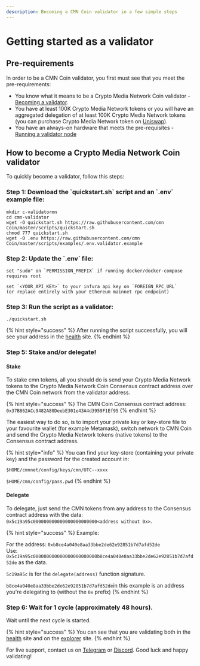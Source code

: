 ```yaml
---
description: Becoming a CMN Coin validator in a few simple steps
---
```


# Getting started as a validator

## Pre-requirements

In order to be a CMN Coin validator, you first must see that you meet the pre-requirements:

* You know what it means to be a Crypto Media Network Coin validator - [Becoming a validator](how-to-become-a-validator.md#what-it-means-to-be-a-validator).
* You have at least 100K Crypto Media Network tokens or you will have an aggregated delegation of at least 100K Crypto Media Network tokens \(you can purchase Crypto Media Network token on [Uniswap](https://uniswap.exchange/swap/0x970b9bb2c0444f5e81e9d0efb84c8ccdcdcaf84d)\).
* You have an always-on hardware that meets the pre-requisites - [Running a validator node](run-your-own-validator.md#pre-requisites)

## How to become a Crypto Media Network Coin validator

To quickly become a validator, follow this steps:

### Step 1: Download the \`quickstart.sh\` script and an \`.env\` example file:

```text
mkdir c-validatormn
cd cmn-validator
wget -O quickstart.sh https://raw.githubusercontent.com/cmn Coin/master/scripts/quickstart.sh
chmod 777 quickstart.sh
wget -O .env https://raw.githubusercontent.com/cmn Coin/master/scripts/examples/.env.validator.example
```

### Step 2: Update the \`.env\` file:

```text
set "sudo" on `PERMISSION_PREFIX` if running docker/docker-compose requires root

set `<YOUR_API_KEY>` to your infura api key on `FOREIGN_RPC_URL`
(or replace entirely with your Ethereum mainnet rpc endpoint)
```

### Step 3: Run the script as a validator:

```text
./quickstart.sh
```

{% hint style="success" %}
After running the script successfully, you will see your address in the [health](https://status.cmn.io/) site.
{% endhint %}

### Step 5: Stake and/or delegate!

#### Stake

To stake cmn tokens, all you should do is send your Crypto Media Network tokens to the Crypto Media Network Coin Consensus contract address over the CMN Coin network from the validator address.

{% hint style="success" %}
The CMN  Coin Consensus contract address: `0x37B862ACc9482A80DeebE301e43A4d3959F1Ef95`
{% endhint %}

The easiest way to do so, is to import your private key or key-store file to your favourite wallet \(for example Metamask\), switch network to CMN Coin and send the Crypto Media Network tokens \(native tokens\) to the Consensus contract address.

{% hint style="info" %}
You can find your key-store \(containing your private key\) and the password for the created account in:

`$HOME/cmnnet/config/keys/cmn/UTC--xxxx`

`$HOME/cmn/config/pass.pwd`
{% endhint %}

#### Delegate

To delegate, just send the CMN tokens from any address to the Consensus contract address with the data: `0x5c19a95c000000000000000000000000<address without 0x>`.

{% hint style="success" %}
Example:

For the address: `0xb8ce4a040e8aa33bbe2de62e92851b7d7afd52de`  
Use: `0x5c19a95c000000000000000000000000b8ce4a040e8aa33bbe2de62e92851b7d7afd52de` as the data.

`5c19a95c` is for the `delegate(address)` function signature.

`b8ce4a040e8aa33bbe2de62e92851b7d7afd52de`in this example is an address you're delegating to \(without the `0x` prefix\)
{% endhint %}

### Step 6: Wait for 1 cycle \(approximately 48 hours\).

Wait until the next cycle is started.

{% hint style="success" %}
You can see that you are validating both in the [health](https://status.cmn.io/) site and on the [explorer](https://cmn.io) site.
{% endhint %}

For live support, contact us on [Telegram](https://t.me/) or [Discord](https://discord.gg/). Good luck and happy validating!

